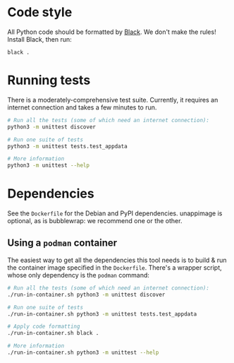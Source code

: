 # Code style

All Python code should be formatted by [Black](https://github.com/psf/black).
We don't make the rules! Install Black, then run:

```
black .
```

# Running tests

There is a moderately-comprehensive test suite. Currently, it requires an
internet connection and takes a few minutes to run. 

```bash
# Run all the tests (some of which need an internet connection):
python3 -m unittest discover

# Run one suite of tests
python3 -m unittest tests.test_appdata

# More information
python3 -m unittest --help
```

# Dependencies

See the `Dockerfile` for the Debian and PyPI dependencies. unappimage is
optional, as is bubblewrap: we recommend one or the other.

## Using a `podman` container

The easiest way to get all the dependencies this tool needs is to build & run
the container image specified in the `Dockerfile`. There's a wrapper script,
whose only dependency is the `podman` command:

```bash
# Run all the tests (some of which need an internet connection):
./run-in-container.sh python3 -m unittest discover

# Run one suite of tests
./run-in-container.sh python3 -m unittest tests.test_appdata

# Apply code formatting
./run-in-container.sh black .

# More information
./run-in-container.sh python3 -m unittest --help
```
